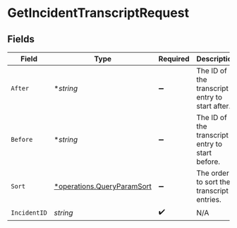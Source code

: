 # GetIncidentTranscriptRequest


## Fields

| Field                                                                   | Type                                                                    | Required                                                                | Description                                                             |
| ----------------------------------------------------------------------- | ----------------------------------------------------------------------- | ----------------------------------------------------------------------- | ----------------------------------------------------------------------- |
| `After`                                                                 | **string*                                                               | :heavy_minus_sign:                                                      | The ID of the transcript entry to start after.                          |
| `Before`                                                                | **string*                                                               | :heavy_minus_sign:                                                      | The ID of the transcript entry to start before.                         |
| `Sort`                                                                  | [*operations.QueryParamSort](../../models/operations/queryparamsort.md) | :heavy_minus_sign:                                                      | The order to sort the transcript entries.                               |
| `IncidentID`                                                            | *string*                                                                | :heavy_check_mark:                                                      | N/A                                                                     |